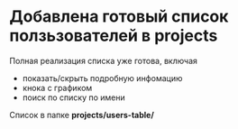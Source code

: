 # Добавлена готовый список ползьзователей в projects

Полная реализация списка уже готова, включая
  * показать/скрыть подробную инфомацию
  * кнока с графиком
  * поиск по списку по имени

Список в папке **projects/users-table/**